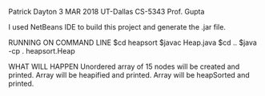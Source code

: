 Patrick Dayton
3 MAR 2018
UT-Dallas
CS-5343
Prof. Gupta

I used NetBeans IDE to build this project and generate the .jar file.

RUNNING ON COMMAND LINE
$cd heapsort
$javac Heap.java
$cd ..
$java -cp . heapsort.Heap

WHAT WILL HAPPEN
Unordered array of 15 nodes will be created and printed.
Array will be heapified and printed.
Array will be heapSorted and printed.
